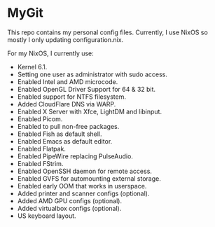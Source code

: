 # MyGit

This repo contains my personal config files. Currently, I use NixOS so mostly I only updating configuration.nix.

For my NixOS, I currently use:
- Kernel 6.1.
- Setting one user as administrator with sudo access.
- Enabled Intel and AMD microcode.
- Enabled OpenGL Driver Support for 64 & 32 bit.
- Enabled support for NTFS filesystem.
- Added CloudFlare DNS via WARP.
- Enabled X Server with Xfce, LightDM and libinput.
- Enabled Picom.
- Enabled to pull non-free packages. 
- Enabled Fish as default shell.
- Enabled Emacs as default editor.
- Enabled Flatpak.
- Enabled PipeWire replacing PulseAudio.
- Enabled FStrim.
- Enabled OpenSSH daemon for remote access. 
- Enabled GVFS for automounting external storage.
- Enabled early OOM that works in userspace.
- Added printer and scanner configs (optional).
- Added AMD GPU configs (optional).
- Added virtualbox configs (optional).
- US keyboard layout.
